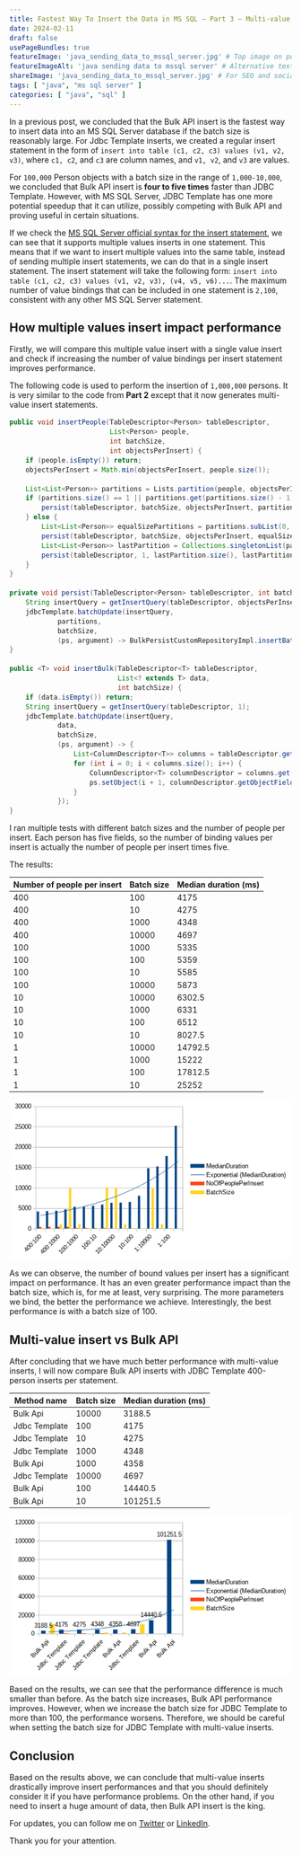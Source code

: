 ```yaml
---
title: Fastest Way To Insert the Data in MS SQL – Part 3 – Multi-value insert vs Bulk Api
date: 2024-02-11
draft: false
usePageBundles: true
featureImage: 'java_sending_data_to_mssql_server.jpg' # Top image on post.
featureImageAlt: 'java sending data to mssql server' # Alternative text for featured image.
shareImage: 'java_sending_data_to_mssql_server.jpg' # For SEO and social media snippets.
tags: [ "java", "ms sql server" ]
categories: [ "java", "sql" ]
---
```


In a previous post, we concluded that the Bulk API insert is the fastest way
to insert data into an MS SQL Server database if the batch size is reasonably
large. For Jdbc Template inserts, we created a regular insert statement in the
form of `insert into table (c1, c2, c3) values (v1, v2, v3)`, where `c1, c2`,
and `c3` are column names, and `v1, v2`, and `v3` are values.

For `100,000` Person objects with a batch size in the range of
`1,000-10,000`, we concluded that Bulk API insert is **four to five times** faster
than JDBC Template. However, with MS SQL Server, JDBC Template has one more
potential speedup that it can utilize, possibly competing with Bulk API and
proving useful in certain situations.

If we check the [MS SQL Server official syntax for the insert statement](https://learn.microsoft.com/en-us/sql/t-sql/statements/insert-transact-sql?view=sql-server-ver16), 
we can see that it supports multiple values inserts in one statement. 
This means that if we want to insert multiple values into the same table, instead
of sending multiple insert statements, we can do that in a single insert statement.
The insert statement will take the following form: `insert into table (c1, c2, c3) values (v1, v2, v3), (v4, v5, v6)...`. 
The maximum number of value bindings that can be included in one statement is `2,100`, 
consistent with any other MS SQL Server statement.

## How multiple values insert impact performance
Firstly, we will compare this multiple value insert with a single value insert
and check if increasing the number of value bindings per insert statement improves
performance.

The following code is used to perform the insertion of `1,000,000` persons.
It is very similar to the code from **Part 2** except that it now generates
multi-value insert statements.

```java
public void insertPeople(TableDescriptor<Person> tableDescriptor,
                         List<Person> people,
                         int batchSize,
                         int objectsPerInsert) {
    if (people.isEmpty()) return;
    objectsPerInsert = Math.min(objectsPerInsert, people.size());

    List<List<Person>> partitions = Lists.partition(people, objectsPerInsert);
    if (partitions.size() == 1 || partitions.get(partitions.size() - 1).size() == objectsPerInsert) {
        persist(tableDescriptor, batchSize, objectsPerInsert, partitions);
    } else {
        List<List<Person>> equalSizePartitions = partitions.subList(0, partitions.size() - 1);
        persist(tableDescriptor, batchSize, objectsPerInsert, equalSizePartitions);
        List<List<Person>> lastPartition = Collections.singletonList(partitions.get(partitions.size() - 1));
        persist(tableDescriptor, 1, lastPartition.size(), lastPartition);
    }
}

private void persist(TableDescriptor<Person> tableDescriptor, int batchSize, int objectsPerInsert, List<List<Person>> partitions) {
    String insertQuery = getInsertQuery(tableDescriptor, objectsPerInsert);
    jdbcTemplate.batchUpdate(insertQuery,
            partitions,
            batchSize,
            (ps, argument) -> BulkPersistCustomRepositoryImpl.insertBatchData(tableDescriptor, ps, argument));
}

public <T> void insertBulk(TableDescriptor<T> tableDescriptor,
                           List<? extends T> data,
                           int batchSize) {
    if (data.isEmpty()) return;
    String insertQuery = getInsertQuery(tableDescriptor, 1);
    jdbcTemplate.batchUpdate(insertQuery,
            data,
            batchSize,
            (ps, argument) -> {
                List<ColumnDescriptor<T>> columns = tableDescriptor.getColumns();
                for (int i = 0; i < columns.size(); i++) {
                    ColumnDescriptor<T> columnDescriptor = columns.get(i);
                    ps.setObject(i + 1, columnDescriptor.getObjectFieldValue(argument));
                }
            });
}
```

I ran multiple tests with different batch sizes and the number of people
per insert. Each person has five fields, so the number of binding values per
insert is actually the number of people per insert times five.

The results:

| Number of people per insert | Batch size | Median duration (ms) |
|-----------------------------|------------|----------------------|
| 400                         | 100        | 4175                 |
| 400                         | 10         | 4275                 |
| 400                         | 1000       | 4348                 |
| 400                         | 10000      | 4697                 |
| 100                         | 1000       | 5335                 |
| 100                         | 100        | 5359                 |
| 100                         | 10         | 5585                 |
| 100                         | 10000      | 5873                 |
| 10                          | 10000      | 6302.5               |
| 10                          | 1000       | 6331                 |
| 10                          | 100        | 6512                 |
| 10                          | 10         | 8027.5               |
| 1                           | 10000      | 14792.5              |
| 1                           | 1000       | 15222                |
| 1                           | 100        | 17812.5              |
| 1                           | 10         | 25252                |

![Multi-value insert](numOfParametersBenchmark.webp)

As we can observe, the number of bound values per insert has a significant
impact on performance. It has an even greater performance impact than the batch
size, which is, for me at least, very surprising. The more parameters we bind,
the better the performance we achieve. Interestingly, the best performance is
with a batch size of 100.

## Multi-value insert vs Bulk API

After concluding that we have much better performance with multi-value inserts,
I will now compare Bulk API inserts with JDBC Template 400-person inserts per statement.

| Method name   | Batch size | Median duration (ms) |
|---------------|------------|----------------------|
| Bulk Api      | 10000      | 3188.5               |
| Jdbc Template | 100        | 4175                 |
| Jdbc Template | 10         | 4275                 |
| Jdbc Template | 1000       | 4348                 |
| Bulk Api      | 1000       | 4358                 |
| Jdbc Template | 10000      | 4697                 |
| Bulk Api      | 100        | 14440.5              |
| Bulk Api      | 10         | 101251.5             |

![Multi-value insert vs Bulk Api](multipleParamsVsBulkApi.webp)

Based on the results, we can see that the performance difference is much smaller
than before. As the batch size increases, Bulk API performance improves.
However, when we increase the batch size for JDBC Template to more than 100,
the performance worsens. Therefore, we should be careful when setting the batch
size for JDBC Template with multi-value inserts.

[//]: # (## Microsoft SQL `useBulkCopyForBatchInsert` parameter)

[//]: # (Per [Microsoft SQL server documentation]&#40;https://learn.microsoft.com/en-us/sql/connect/jdbc/use-bulk-copy-api-batch-insert-operation?view=sql-server-ver16&#41;)

[//]: # (there is additional parameter that can be included and that promises significant performance improvements for insert statements.)

[//]: # (Althrough, it has a lot of conditions that has to be meet to make it work for insert statement. I would be careful )

[//]: # (about decision about turning on this parameter on produciton. Eatherway, let's test the performance and compare the results.)



## Conclusion

Based on the results above, we can conclude that multi-value inserts drastically improve insert performances and that
you should definitely consider it if you have performance problems. On the other hand, if you need to insert a huge 
amount of data, then Bulk API insert is the king. 

For updates, you can follow me on [Twitter](https://twitter.com/mare_milenkovic) or [LinkedIn](https://www.linkedin.com/in/mare-milenkovic/).

Thank you for your attention.






